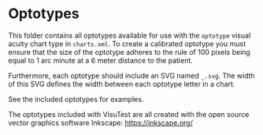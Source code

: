# Optotypes
This folder contains all optotypes available for use with the `optotype` visual acuity chart type in `charts.xml`. To create a calibrated optotype you must ensure that the size of the optotype adheres to the rule of 100 pixels being equal to 1 arc minute at a 6 meter distance to the patient.

Furthermore, each optotype should include an SVG named `_.svg`. The width of this SVG defines the width between each optotype letter in a chart.

See the included optotypes for examples.

The optotypes included with VisuTest are all created with the open source vector graphics software Inkscape:
https://inkscape.org/